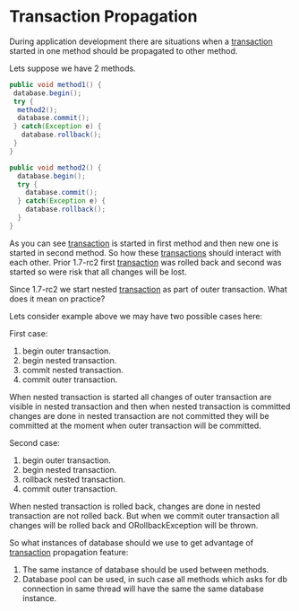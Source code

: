 # Transaction Propagation

During application development there are situations when a [transaction](Transactions.md) started in one method should be propagated to other method.

Lets suppose we have 2 methods.

```Java
public void method1() {
 database.begin();
 try {
  method2();
  database.commit();
 } catch(Exception e) {
   database.rollback();
 }
}

public void method2() {
  database.begin();
  try {
    database.commit();
  } catch(Exception e) {
    database.rollback();
  }
}
```

As you can see [transaction](Transactions.md) is started in first method and then new one is started in second method.
So how these [transactions](Transactions.md) should interact with each other.
Prior 1.7-rc2 first [transaction](Transactions.md) was rolled back and second was started so were risk that all changes will be lost.

Since 1.7-rc2 we start nested [transaction](Transactions.md) as part of outer transaction.
What does it mean on practice?

Lets consider example above we may have two possible cases here:

First case:

1. begin outer transaction.
2. begin nested transaction.
3. commit nested transaction.
4. commit outer transaction.

When nested transaction is started all changes of outer transaction are visible in nested transaction and
then when nested transaction is committed changes are done in nested transaction are not committed they will be committed at the moment when outer transaction will be committed.

Second case:

1. begin outer transaction.
2. begin nested transaction.
3. rollback nested transaction.
4. commit outer transaction.

When nested transaction is rolled back, changes are done in nested transaction are not rolled back.
But when we commit outer transaction all changes will be rolled back and ORollbackException will be thrown.

So what instances of database should we use to get advantage of [transaction](Transactions.md) propagation feature:

1. The same instance of database should be used between methods.
2. Database pool can be used, in such case all methods which asks for db connection in same
thread will have the same the same database instance.



